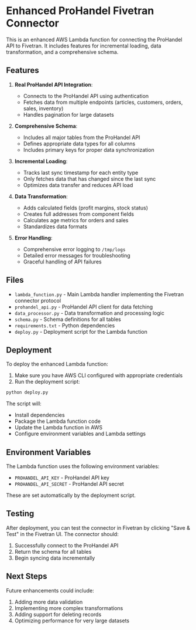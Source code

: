 # Enhanced ProHandel Fivetran Connector

This is an enhanced AWS Lambda function for connecting the ProHandel API to Fivetran. It includes features for incremental loading, data transformation, and a comprehensive schema.

## Features

1. **Real ProHandel API Integration**:
   - Connects to the ProHandel API using authentication
   - Fetches data from multiple endpoints (articles, customers, orders, sales, inventory)
   - Handles pagination for large datasets

2. **Comprehensive Schema**:
   - Includes all major tables from the ProHandel API
   - Defines appropriate data types for all columns
   - Includes primary keys for proper data synchronization

3. **Incremental Loading**:
   - Tracks last sync timestamp for each entity type
   - Only fetches data that has changed since the last sync
   - Optimizes data transfer and reduces API load

4. **Data Transformation**:
   - Adds calculated fields (profit margins, stock status)
   - Creates full addresses from component fields
   - Calculates age metrics for orders and sales
   - Standardizes data formats

5. **Error Handling**:
   - Comprehensive error logging to `/tmp/logs`
   - Detailed error messages for troubleshooting
   - Graceful handling of API failures

## Files

- `lambda_function.py` - Main Lambda handler implementing the Fivetran connector protocol
- `prohandel_api.py` - ProHandel API client for data fetching
- `data_processor.py` - Data transformation and processing logic
- `schema.py` - Schema definitions for all tables
- `requirements.txt` - Python dependencies
- `deploy.py` - Deployment script for the Lambda function

## Deployment

To deploy the enhanced Lambda function:

1. Make sure you have AWS CLI configured with appropriate credentials
2. Run the deployment script:

```bash
python deploy.py
```

The script will:
- Install dependencies
- Package the Lambda function code
- Update the Lambda function in AWS
- Configure environment variables and Lambda settings

## Environment Variables

The Lambda function uses the following environment variables:

- `PROHANDEL_API_KEY` - ProHandel API key
- `PROHANDEL_API_SECRET` - ProHandel API secret

These are set automatically by the deployment script.

## Testing

After deployment, you can test the connector in Fivetran by clicking "Save & Test" in the Fivetran UI. The connector should:

1. Successfully connect to the ProHandel API
2. Return the schema for all tables
3. Begin syncing data incrementally

## Next Steps

Future enhancements could include:

1. Adding more data validation
2. Implementing more complex transformations
3. Adding support for deleting records
4. Optimizing performance for very large datasets
